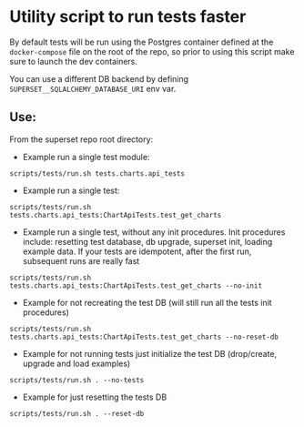 <!--
Licensed to the Apache Software Foundation (ASF) under one
or more contributor license agreements.  See the NOTICE file
distributed with this work for additional information
regarding copyright ownership.  The ASF licenses this file
to you under the Apache License, Version 2.0 (the
"License"); you may not use this file except in compliance
with the License.  You may obtain a copy of the License at

  http://www.apache.org/licenses/LICENSE-2.0

Unless required by applicable law or agreed to in writing,
software distributed under the License is distributed on an
"AS IS" BASIS, WITHOUT WARRANTIES OR CONDITIONS OF ANY
KIND, either express or implied.  See the License for the
specific language governing permissions and limitations
under the License.
-->

# Utility script to run tests faster

By default tests will be run using the Postgres container defined at the `docker-compose` file on the root of the repo,
so prior to using this script make sure to launch the dev containers.

You can use a different DB backend by defining `SUPERSET__SQLALCHEMY_DATABASE_URI` env var.

## Use:

From the superset repo root directory:

- Example run a single test module:
```$bash
scripts/tests/run.sh tests.charts.api_tests
```

- Example run a single test:
```$bash
scripts/tests/run.sh tests.charts.api_tests:ChartApiTests.test_get_charts
```

- Example run a single test, without any init procedures. Init procedures include:
  resetting test database, db upgrade, superset init, loading example data. If your tests
  are idempotent, after the first run, subsequent runs are really fast
```$bash
scripts/tests/run.sh tests.charts.api_tests:ChartApiTests.test_get_charts --no-init
```

- Example for not recreating the test DB (will still run all the tests init procedures)
```$bash
scripts/tests/run.sh tests.charts.api_tests:ChartApiTests.test_get_charts --no-reset-db
```

- Example for not running tests just initialize the test DB (drop/create, upgrade and load examples)
```$bash
scripts/tests/run.sh . --no-tests
```

- Example for just resetting the tests DB
```$bash
scripts/tests/run.sh . --reset-db
```
